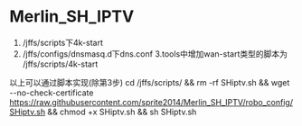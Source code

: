 # Merlin_SH_IPTV
1. /jffs/scripts下4k-start
2. /jffs/configs/dnsmasq.d下dns.conf
3.tools中增加wan-start类型的脚本为  /jffs/scripts/4k-start

以上可以通过脚本实现(除第3步)
cd /jffs/scripts/ && rm -rf SHiptv.sh && wget --no-check-certificate https://raw.githubusercontent.com/sprite2014/Merlin_SH_IPTV/robo_config/SHiptv.sh && chmod +x SHiptv.sh && sh SHiptv.sh
